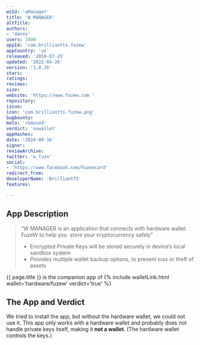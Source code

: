 ```yaml
---
wsId: 'wManager'
title: 'W MANAGER'
altTitle: 
authors:
- 'danny'
users: 1000
appId: 'com.brilliantts.fuzew'
appCountry: 'us'
released: '2018-07-25'
updated: '2022-04-26'
version: '1.0.26'
stars: 
ratings: 
reviews: 
size: 
website: 'https://www.fuzew.com '
repository: 
issue: 
icon: 'com.brilliantts.fuzew.png'
bugbounty: 
meta: 'removed'
verdict: 'nowallet'
appHashes: 
date: '2024-09-16'
signer: 
reviewArchive: 
twitter: 'w_fuze'
social:
- 'https://www.facebook.com/Fuzewcard'
redirect_from: 
developerName: 'BrilliantTS'
features: 

---
```


## App Description

> “W MANAGER is an application that connects with hardware wallet FuzeW to help you  store your cryptocurrency safely”
>
> - Encrypted Private Keys will be stored securely in device’s local sandbox system 
> - Provides multiple wallet backup options, to prevent loss or theft of assets  

{{ page.title }} is the companion app of {% include walletLink.html wallet='hardware/fuzew' verdict='true' %}

## The App and Verdict

We tried to install the app, but without the hardware wallet, we could not use it. This app only works with a hardware wallet and probably does not handle private keys itself, making it **not a wallet**. (The hardware wallet controls the keys.)